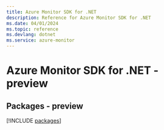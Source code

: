 ```yaml
---
title: Azure Monitor SDK for .NET
description: Reference for Azure Monitor SDK for .NET
ms.date: 04/01/2024
ms.topic: reference
ms.devlang: dotnet
ms.service: azure-monitor
---
```

# Azure Monitor SDK for .NET - preview
## Packages - preview
[!INCLUDE [packages](monitor-index.md)]
